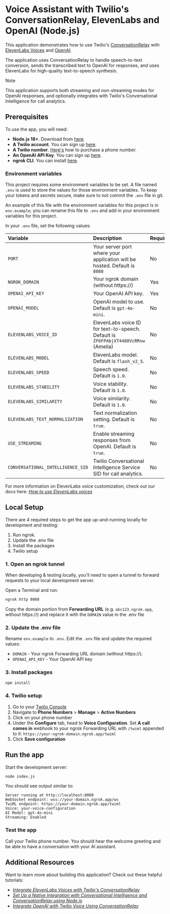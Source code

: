 
# Voice Assistant with Twilio's ConversationRelay, ElevenLabs and OpenAI (Node.js)

This application demonstrates how to use Twilio's [ConversationRelay](https://www.twilio.com/docs/voice/conversationrelay) with [ElevenLabs Voices](https://elevenlabs.io/) and [OpenAI](https://platform.openai.com/docs/api-reference/chat).

The application uses ConversationRelay to handle speech-to-text conversion, sends the transcribed text to OpenAI for responses, and uses ElevenLabs for high-quality text-to-speech synthesis.

> [!NOTE]
> This application supports both streaming and non-streaming modes for OpenAI responses, and optionally integrates with Twilio's Conversational Intelligence for call analytics.

## Prerequisites

To use the app, you will need:

- **Node.js 18+**. Download from [here](https://nodejs.org/).
- **A Twilio account**. You can sign up [here](https://www.twilio.com/try-twilio).
- **A Twilio number**. [Here's](https://help.twilio.com/articles/223135247-How-to-Search-for-and-Buy-a-Twilio-Phone-Number-from-Console) how to purchase a phone number.
- **An OpenAI API Key**. You can sign up [here](https://platform.openai.com/).
- **ngrok CLI**. You can install [here](https://ngrok.com/).

### Environment variables

This project requires some environment variables to be set. A file named `.env` is used to store the values for those environment variables. To keep your tokens and secrets secure, make sure to not commit the `.env` file in git.

An example of this file with the environment variables for this project is in `env.example`; you can rename this file to `.env` and add in your environment variables for this project.

In your `.env` file, set the following values:

| Variable | Description | Required |
| :------- | :---------- | :------- |
| `PORT` | Your server port where your application will be hosted. Default is `8080` | No |
| `NGROK_DOMAIN` | Your ngrok domain (without https://) | Yes |
| `OPENAI_API_KEY` | Your OpenAI API key. | Yes |
| `OPENAI_MODEL` | OpenAI model to use. Default is `gpt-4o-mini`. | No |
| `ELEVENLABS_VOICE_ID` | ElevenLabs voice ID for text-to-speech. Default is `ZF6FPAbjXT4488VcRRnw` (Amelia) | No |
| `ELEVENLABS_MODEL` | ElevenLabs model. Default is `flash_v2_5`. | No |
| `ELEVENLABS_SPEED` | Speech speed. Default is `1.0`. | No |
| `ELEVENLABS_STABILITY` | Voice stability. Default is `1.0`. | No |
| `ELEVENLABS_SIMILARITY` | Voice similarity. Default is `1.0`. | No |
| `ELEVENLABS_TEXT_NORMALIZATION` | Text normalization setting. Default is `true`. | No |
| `USE_STREAMING` | Enable streaming responses from OpenAI. Default is `true`. | No |
| `CONVERSATIONAL_INTELLIGENCE_SID` | Twilio Conversational Intelligence Service SID for call analytics. | No |

For more information on ElevenLabs voice customization, check out our docs here: *[How to use ElevenLabs voices](https://www.twilio.com/docs/voice/conversationrelay/voice-configuration#how-to-use-elevenlabs-voices)*

## Local Setup

There are 4 required steps to get the app up-and-running locally for development and testing:
1. Run ngrok.
2. Update the .env file
3. Install the packages
4. Twilio setup

### 1. Open an ngrok tunnel
When developing & testing locally, you'll need to open a tunnel to forward requests to your local development server.

Open a Terminal and run:

```bash
ngrok http 8080
```
Copy the domain portion from **Forwarding URL** (e.g. `abc123.ngrok.app`, without https://) and replace it with the `DOMAIN` value in the .env file

### 2. Update the .env file

Rename `env.example` to `.env`. Edit the `.env` file and update the required values:
- `DOMAIN` - Your ngrok Forwarding URL domain (without https://). 
- `OPENAI_API_KEY` - Your OpenAI API key

### 3. Install packages

```bash
npm install
```

### 4. Twilio setup

1. Go to your [Twilio Console](https://console.twilio.com/)
2. Navigate to **Phone Numbers** > **Manage** > **Active Numbers**
3. Click on your phone number
4. Under the **Configure** tab, head to **Voice Configuration**. Set **A call comes in** webhook to your ngrok Forwarding URL with `/twiml` appended to it: `https://your-ngrok-domain.ngrok.app/twiml`
5. Click **Save configuration**

## Run the app

Start the development server:

```bash
node index.js
```

You should see output similar to:
```
Server running at http://localhost:8080
WebSocket endpoint: wss://your-domain.ngrok.app/ws
TwiML endpoint: https://your-domain.ngrok.app/twiml
Voice: your-voice-configuration
AI Model: gpt-4o-mini
Streaming: Enabled
```

### Test the app

Call your Twilio phone number. You should hear the welcome greeting and be able to have a conversation with your AI assistant.

## Additional Resources

Want to learn more about building this application? Check out these helpful tutorials:
- *[Integrate ElevenLabs Voices with Twilio's ConversationRelay](https://www.twilio.com/en-us/blog/integrate-elevenlabs-voices-with-twilios-conversationrelay)*
- *[Set Up a Native Integration with Conversational Intelligence and ConversationRelay using Node.js](https://www.twilio.com/en-us/blog/native-integration-conversational-intelligence-conversationrelay-node)*
- *[Integrate OpenAI with Twilio Voice Using ConversationRelay](https://www.twilio.com/en-us/blog/developers/tutorials/product/integrate-openai-twilio-voice-using-conversationrelay)*
